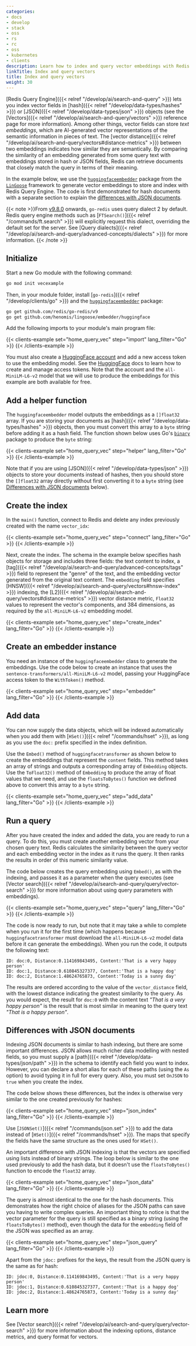 ```yaml
---
categories:
- docs
- develop
- stack
- oss
- rs
- rc
- oss
- kubernetes
- clients
description: Learn how to index and query vector embeddings with Redis
linkTitle: Index and query vectors
title: Index and query vectors
weight: 30
---
```


[Redis Query Engine]({{< relref "/develop/ai/search-and-query" >}})
lets you index vector fields in [hash]({{< relref "/develop/data-types/hashes" >}})
or [JSON]({{< relref "/develop/data-types/json" >}}) objects (see the
[Vectors]({{< relref "/develop/ai/search-and-query/vectors" >}}) 
reference page for more information).
Among other things, vector fields can store *text embeddings*, which are AI-generated vector
representations of the semantic information in pieces of text. The
[vector distance]({{< relref "/develop/ai/search-and-query/vectors#distance-metrics" >}})
between two embeddings indicates how similar they are semantically. By comparing the
similarity of an embedding generated from some query text with embeddings stored in hash
or JSON fields, Redis can retrieve documents that closely match the query in terms
of their meaning.

In the example below, we use the
[`huggingfaceembedder`](https://pkg.go.dev/github.com/henomis/lingoose@v0.3.0/embedder/huggingface)
package from the [`LinGoose`](https://pkg.go.dev/github.com/henomis/lingoose@v0.3.0)
framework to generate vector embeddings to store and index with
Redis Query Engine.  The code is first demonstrated for hash documents with a
separate section to explain the
[differences with JSON documents](#differences-with-json-documents).

{{< note >}}From [v9.8.0](https://github.com/redis/go-redis/releases/tag/v9.8.0) onwards,
`go-redis` uses query dialect 2 by default.
Redis query engine methods such as [`FTSearch()`]({{< relref "/commands/ft.search" >}})
will explicitly request this dialect, overriding the default set for the server.
See
[Query dialects]({{< relref "/develop/ai/search-and-query/advanced-concepts/dialects" >}})
for more information.
{{< /note >}}

## Initialize

Start a new Go module with the following command:

```bash 
go mod init vecexample
```

Then, in your module folder, install
[`go-redis`]({{< relref "/develop/clients/go" >}})
and the 
[`huggingfaceembedder`](https://pkg.go.dev/github.com/henomis/lingoose@v0.3.0/embedder/huggingface)
package:

```bash
go get github.com/redis/go-redis/v9
go get github.com/henomis/lingoose/embedder/huggingface
```

Add the following imports to your module's main program file:

{{< clients-example set="home_query_vec" step="import" lang_filter="Go" >}}
{{< /clients-example >}}

You must also create a [HuggingFace account](https://huggingface.co/join)
and add a new access token to use the embedding model. See the
[HuggingFace](https://huggingface.co/docs/hub/en/security-tokens)
docs to learn how to create and manage access tokens. Note that the
account and the `all-MiniLM-L6-v2` model that we will use to produce
the embeddings for this example are both available for free.

## Add a helper function

The `huggingfaceembedder` model outputs the embeddings as a
`[]float32` array. If you are storing your documents as
[hash]({{< relref "/develop/data-types/hashes" >}}) objects, then you
must convert this array to a `byte` string before adding it as a hash field.
The function shown below uses Go's [`binary`](https://pkg.go.dev/encoding/binary)
package to produce the `byte` string:

{{< clients-example set="home_query_vec" step="helper" lang_filter="Go" >}}
{{< /clients-example >}}

Note that if you are using [JSON]({{< relref "/develop/data-types/json" >}})
objects to store your documents instead of hashes, then you should store
the `[]float32` array directly without first converting it to a `byte`
string (see [Differences with JSON documents](#differences-with-json-documents)
below).

## Create the index

In the `main()` function, connect to Redis and delete any index previously
created with the name `vector_idx`:

{{< clients-example set="home_query_vec" step="connect" lang_filter="Go" >}}
{{< /clients-example >}}

Next, create the index.
The schema in the example below specifies hash objects for storage and includes
three fields: the text content to index, a
[tag]({{< relref "/develop/ai/search-and-query/advanced-concepts/tags" >}})
field to represent the "genre" of the text, and the embedding vector generated from
the original text content. The `embedding` field specifies
[HNSW]({{< relref "/develop/ai/search-and-query/vectors#hnsw-index" >}}) 
indexing, the
[L2]({{< relref "/develop/ai/search-and-query/vectors#distance-metrics" >}})
vector distance metric, `Float32` values to represent the vector's components,
and 384 dimensions, as required by the `all-MiniLM-L6-v2` embedding model.

{{< clients-example set="home_query_vec" step="create_index" lang_filter="Go" >}}
{{< /clients-example >}}

## Create an embedder instance

You need an instance of the `huggingfaceembedder` class to
generate the embeddings. Use the code below to create an
instance that uses the `sentence-transformers/all-MiniLM-L6-v2`
model, passing your HuggingFace access token to the `WithToken()`
method.

{{< clients-example set="home_query_vec" step="embedder" lang_filter="Go" >}}
{{< /clients-example >}}

## Add data

You can now supply the data objects, which will be indexed automatically
when you add them with [`HSet()`]({{< relref "/commands/hset" >}}), as long as
you use the `doc:` prefix specified in the index definition.

Use the `Embed()` method of `huggingfacetransformer`
as shown below to create the embeddings that represent the `content` fields.
This method takes an array of strings and outputs a corresponding
array of `Embedding` objects.
Use the `ToFloat32()` method of `Embedding` to produce the array of float
values that we need, and use the `floatsToBytes()` function we defined
above to convert this array to a `byte` string.

{{< clients-example set="home_query_vec" step="add_data" lang_filter="Go" >}}
{{< /clients-example >}}

## Run a query

After you have created the index and added the data, you are ready to run a query.
To do this, you must create another embedding vector from your chosen query
text. Redis calculates the similarity between the query vector and each
embedding vector in the index as it runs the query. It then ranks the
results in order of this numeric similarity value.

The code below creates the query embedding using `Embed()`, as with
the indexing, and passes it as a parameter when the query executes
(see
[Vector search]({{< relref "/develop/ai/search-and-query/query/vector-search" >}})
for more information about using query parameters with embeddings).

{{< clients-example set="home_query_vec" step="query" lang_filter="Go" >}}
{{< /clients-example >}}

The code is now ready to run, but note that it may take a while to complete when
you run it for the first time (which happens because `huggingfacetransformer`
must download the `all-MiniLM-L6-v2` model data before it can
generate the embeddings). When you run the code, it outputs the following text:

```
ID: doc:0, Distance:0.114169843495, Content:'That is a very happy person'
ID: doc:1, Distance:0.610845327377, Content:'That is a happy dog'
ID: doc:2, Distance:1.48624765873, Content:'Today is a sunny day'
```

The results are ordered according to the value of the `vector_distance`
field, with the lowest distance indicating the greatest similarity to the query.
As you would expect, the result for `doc:0` with the content text *"That is a very happy person"*
is the result that is most similar in meaning to the query text
*"That is a happy person"*.

## Differences with JSON documents

Indexing JSON documents is similar to hash indexing, but there are some
important differences. JSON allows much richer data modelling with nested fields, so
you must supply a [path]({{< relref "/develop/data-types/json/path" >}}) in the schema
to identify each field you want to index. However, you can declare a short alias for each
of these paths (using the `As` option) to avoid typing it in full for
every query. Also, you must set `OnJSON` to `true` when you create the index.

The code below shows these differences, but the index is otherwise very similar to
the one created previously for hashes:

{{< clients-example set="home_query_vec" step="json_index" lang_filter="Go" >}}
{{< /clients-example >}}

Use [`JSONSet()`]({{< relref "/commands/json.set" >}}) to add the data
instead of [`HSet()`]({{< relref "/commands/hset" >}}). The maps
that specify the fields have the same structure as the ones used for `HSet()`.

An important difference with JSON indexing is that the vectors are
specified using lists instead of binary strings. The loop below is similar
to the one used previously to add the hash data, but it doesn't use the
`floatsToBytes()` function to encode the `float32` array.

{{< clients-example set="home_query_vec" step="json_data" lang_filter="Go" >}}
{{< /clients-example >}}

The query is almost identical to the one for the hash documents. This
demonstrates how the right choice of aliases for the JSON paths can
save you having to write complex queries. An important thing to notice
is that the vector parameter for the query is still specified as a
binary string (using the `floatsToBytes()` method), even though the data for
the `embedding` field of the JSON was specified as an array.

{{< clients-example set="home_query_vec" step="json_query" lang_filter="Go" >}}
{{< /clients-example >}}

Apart from the `jdoc:` prefixes for the keys, the result from the JSON
query is the same as for hash:

```
ID: jdoc:0, Distance:0.114169843495, Content:'That is a very happy person'
ID: jdoc:1, Distance:0.610845327377, Content:'That is a happy dog'
ID: jdoc:2, Distance:1.48624765873, Content:'Today is a sunny day'
```

## Learn more

See
[Vector search]({{< relref "/develop/ai/search-and-query/query/vector-search" >}})
for more information about the indexing options, distance metrics, and query format
for vectors.
